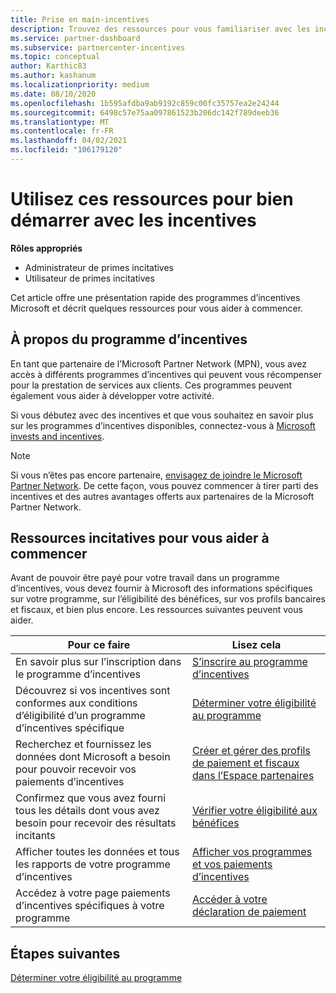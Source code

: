 ```yaml
---
title: Prise en main-incentives
description: Trouvez des ressources pour vous familiariser avec les incentives. Les étapes incluent la confirmation de la satisfaction des conditions d’éligibilité et la soumission des détails relatifs à la Banque, à la taxe et au paiement.
ms.service: partner-dashboard
ms.subservice: partnercenter-incentives
ms.topic: conceptual
author: Karthic83
ms.author: kashanum
ms.localizationpriority: medium
ms.date: 08/10/2020
ms.openlocfilehash: 1b595afdba9ab9192c859c00fc35757ea2e24244
ms.sourcegitcommit: 6498c57e75aa097861523b206dc142f789deeb36
ms.translationtype: MT
ms.contentlocale: fr-FR
ms.lasthandoff: 04/02/2021
ms.locfileid: "106179120"
---
```

# <a name="use-these-resources-to-help-you-get-started-with-incentives"></a>Utilisez ces ressources pour bien démarrer avec les incentives

**Rôles appropriés**

- Administrateur de primes incitatives
- Utilisateur de primes incitatives

Cet article offre une présentation rapide des programmes d’incentives Microsoft et décrit quelques ressources pour vous aider à commencer.

## <a name="about-the-incentives-program"></a>À propos du programme d’incentives

En tant que partenaire de l’Microsoft Partner Network (MPN), vous avez accès à différents programmes d’incentives qui peuvent vous récompenser pour la prestation de services aux clients. Ces programmes peuvent également vous aider à développer votre activité.

Si vous débutez avec des incentives et que vous souhaitez en savoir plus sur les programmes d’incentives disponibles, connectez-vous à [Microsoft invests and incentives](https://partner.microsoft.com/membership/partner-incentives).

> [!NOTE]
> Si vous n’êtes pas encore partenaire, [envisagez de joindre le Microsoft Partner Network](https://partner.microsoft.com/membership). De cette façon, vous pouvez commencer à tirer parti des incentives et des autres avantages offerts aux partenaires de la Microsoft Partner Network.  

## <a name="incentives-resources-to-help-you-get-started"></a>Ressources incitatives pour vous aider à commencer

Avant de pouvoir être payé pour votre travail dans un programme d’incentives, vous devez fournir à Microsoft des informations spécifiques sur votre programme, sur l’éligibilité des bénéfices, sur vos profils bancaires et fiscaux, et bien plus encore. Les ressources suivantes peuvent vous aider.

|  **Pour ce faire**  |  **Lisez cela**  |
|--------------|-----------|
| En savoir plus sur l’inscription dans le programme d’incentives | [S’inscrire au programme d’incentives](incentives-enroll.md)  |
| Découvrez si vos incentives sont conformes aux conditions d’éligibilité d’un programme d’incentives spécifique | [Déterminer votre éligibilité au programme](incentives-determined-your-program-eligibility.md)  |
| Recherchez et fournissez les données dont Microsoft a besoin pour pouvoir recevoir vos paiements d’incentives | [Créer et gérer des profils de paiement et fiscaux dans l’Espace partenaires](incentives-create-and-manage-your-payout-and-tax-profiles.md)  |
| Confirmez que vous avez fourni tous les détails dont vous avez besoin pour recevoir des résultats incitants | [Vérifier votre éligibilité aux bénéfices](incentives-confirm-your-earnings-eligibility.md)  |
| Afficher toutes les données et tous les rapports de votre programme d’incentives | [Afficher vos programmes et vos paiements d’incentives](understand-incentive-payouts.md)  |
| Accédez à votre page paiements d’incentives spécifiques à votre programme | [Accéder à votre déclaration de paiement](payout-statement.md)  |

## <a name="next-steps"></a>Étapes suivantes

[Déterminer votre éligibilité au programme](incentives-determined-your-program-eligibility.md)
